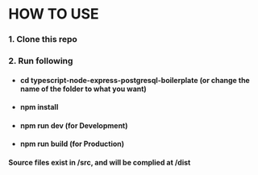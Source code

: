 # HOW TO USE

### **1. Clone this repo**

### **2. Run following**

- #### cd typescript-node-express-postgresql-boilerplate (or change the name of the folder to what you want)

- #### npm install

- #### npm run dev (for Development)

- #### npm run build (for Production)

#### Source files exist in /src, and will be complied at /dist
